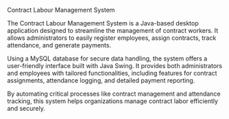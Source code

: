Contract Labour Management System

The Contract Labour Management System is a Java-based desktop application designed to streamline the management of contract workers. It allows administrators to easily register employees, assign contracts, track attendance, and generate payments.

Using a MySQL database for secure data handling, the system offers a user-friendly interface built with Java Swing. It provides both administrators and employees with tailored functionalities, including features for contract assignments, attendance logging, and detailed payment reporting.

By automating critical processes like contract management and attendance tracking, this system helps organizations manage contract labor efficiently and securely.
